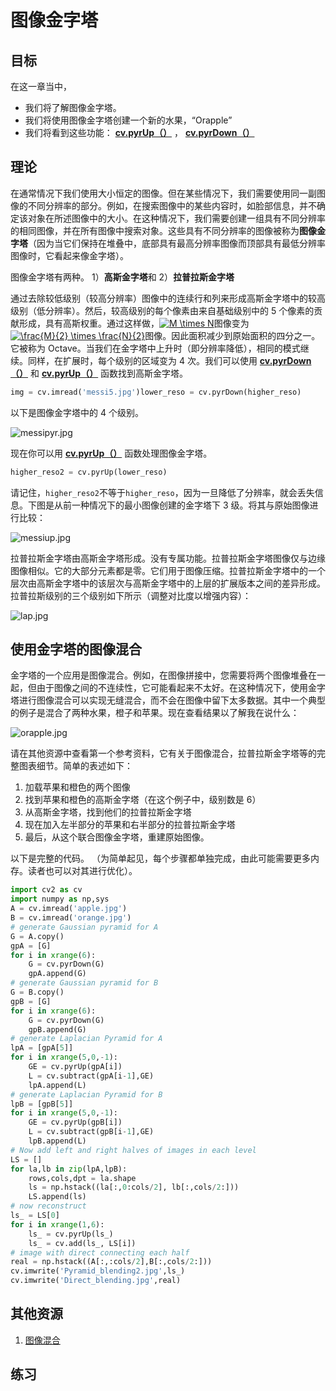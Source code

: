 # 图像金字塔

## 目标

在这一章当中，

*   我们将了解图像金字塔。
*   我们将使用图像金字塔创建一个新的水果，“Orapple”
*   我们将看到这些功能： **[cv.pyrUp（）](../../d4/d86/group__imgproc__filter.html#gada75b59bdaaca411ed6fee10085eb784 "Upsamples an image and then blurs it. ")** ， **[cv.pyrDown（）](../../d4/d86/group__imgproc__filter.html#gaf9bba239dfca11654cb7f50f889fc2ff "Blurs an image and downsamples it. ")**

## 理论

在通常情况下我们使用大小恒定的图像。但在某些情况下，我们需要使用同一副图像的不同分辨率的部分。例如，在搜索图像中的某些内容时，如脸部信息，并不确定该对象在所述图像中的大小。在这种情况下，我们需要创建一组具有不同分辨率的相同图像，并在所有图像中搜索对象。这些具有不同分辨率的图像被称为**图像金字塔**（因为当它们保持在堆叠中，底部具有最高分辨率图像而顶部具有最低分辨率图像时，它看起来像金字塔）。

图像金字塔有两种。 1）**高斯金字塔**和 2）**拉普拉斯金字塔**

通过去除较低级别（较高分辨率）图像中的连续行和列来形成高斯金字塔中的较高级别（低分辨率）。然后，较高级别的每个像素由来自基础级别中的 5 个像素的贡献形成，具有高斯权重。通过这样做，<a href="https://www.codecogs.com/eqnedit.php?latex=M&space;\times&space;N" target="_blank"><img src="https://latex.codecogs.com/png.latex?M&space;\times&space;N" title="M \times N" /></a>图像变为<a href="https://www.codecogs.com/eqnedit.php?latex=\frac{M}{2}&space;\times&space;\frac{N}{2}" target="_blank"><img src="https://latex.codecogs.com/png.latex?\frac{M}{2}&space;\times&space;\frac{N}{2}" title="\frac{M}{2} \times \frac{N}{2}" /></a>图像。因此面积减少到原始面积的四分之一。它被称为 Octave。当我们在金字塔中上升时（即分辨率降低），相同的模式继续。同样，在扩展时，每个级别的区域变为 4 次。我们可以使用 **[cv.pyrDown（）](../../d4/d86/group__imgproc__filter.html#gaf9bba239dfca11654cb7f50f889fc2ff "Blurs an image and downsamples it. ")** 和 **[cv.pyrUp（）](../../d4/d86/group__imgproc__filter.html#gada75b59bdaaca411ed6fee10085eb784 "Upsamples an image and then blurs it. ")** 函数找到高斯金字塔。

```python
img = cv.imread('messi5.jpg')lower_reso = cv.pyrDown(higher_reso)
```

以下是图像金字塔中的 4 个级别。

![messipyr.jpg](img/Image_pyramid_messipyr.jpg)

现在你可以用 **[cv.pyrUp（）](../../d4/d86/group__imgproc__filter.html#gada75b59bdaaca411ed6fee10085eb784 "Upsamples an image and then blurs it. ")** 函数处理图像金字塔。

```python
higher_reso2 = cv.pyrUp(lower_reso)
```

请记住，`higher_reso2`不等于`higher_reso`，因为一旦降低了分辨率，就会丢失信息。下图是从前一种情况下的最小图像创建的金字塔下 3 级。将其与原始图像进行比较：

![messiup.jpg](img/Image_pyramid_messiup.jpg)

拉普拉斯金字塔由高斯金字塔形成。没有专属功能。拉普拉斯金字塔图像仅与边缘图像相似。它的大部分元素都是零。它们用于图像压缩。拉普拉斯金字塔中的一个层次由高斯金字塔中的该层次与高斯金字塔中的上层的扩展版本之间的差异形成。拉普拉斯级别的三个级别如下所示（调整对比度以增强内容）：

![lap.jpg](img/Image_pyramid_lap.jpg)

## 使用金字塔的图像混合

金字塔的一个应用是图像混合。例如，在图像拼接中，您需要将两个图像堆叠在一起，但由于图像之间的不连续性，它可能看起来不太好。在这种情况下，使用金字塔进行图像混合可以实现无缝混合，而不会在图像中留下太多数据。其中一个典型的例子是混合了两种水果，橙子和苹果。现在查看结果以了解我在说什么：

![orapple.jpg](img/Image_pyramid_orapple.jpg)

请在其他资源中查看第一个参考资料，它有关于图像混合，拉普拉斯金字塔等的完整图表细节。简单的表述如下：

1.  加载苹果和橙色的两个图像
2.  找到苹果和橙色的高斯金字塔（在这个例子中，级别数是 6）
3.  从高斯金字塔，找到他们的拉普拉斯金字塔
4.  现在加入左半部分的苹果和右半部分的拉普拉斯金字塔
5.  最后，从这个联合图像金字塔，重建原始图像。

以下是完整的代码。 （为简单起见，每个步骤都单独完成，由此可能需要更多内存。读者也可以对其进行优化）。

```python
import cv2 as cv
import numpy as np,sys
A = cv.imread('apple.jpg')
B = cv.imread('orange.jpg')
# generate Gaussian pyramid for A
G = A.copy()
gpA = [G]
for i in xrange(6):
    G = cv.pyrDown(G)
    gpA.append(G)
# generate Gaussian pyramid for B
G = B.copy()
gpB = [G]
for i in xrange(6):
    G = cv.pyrDown(G)
    gpB.append(G)
# generate Laplacian Pyramid for A
lpA = [gpA[5]]
for i in xrange(5,0,-1):
    GE = cv.pyrUp(gpA[i])
    L = cv.subtract(gpA[i-1],GE)
    lpA.append(L)
# generate Laplacian Pyramid for B
lpB = [gpB[5]]
for i in xrange(5,0,-1):
    GE = cv.pyrUp(gpB[i])
    L = cv.subtract(gpB[i-1],GE)
    lpB.append(L)
# Now add left and right halves of images in each level
LS = []
for la,lb in zip(lpA,lpB):
    rows,cols,dpt = la.shape
    ls = np.hstack((la[:,0:cols/2], lb[:,cols/2:]))
    LS.append(ls)
# now reconstruct
ls_ = LS[0]
for i in xrange(1,6):
    ls_ = cv.pyrUp(ls_)
    ls_ = cv.add(ls_, LS[i])
# image with direct connecting each half
real = np.hstack((A[:,:cols/2],B[:,cols/2:]))
cv.imwrite('Pyramid_blending2.jpg',ls_)
cv.imwrite('Direct_blending.jpg',real)
```

## 其他资源

1.  [图像混合](http://pages.cs.wisc.edu/~csverma/CS766_09/ImageMosaic/imagemosaic.html)

## 练习
